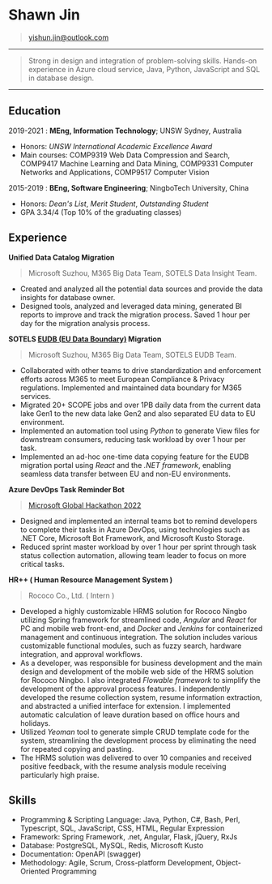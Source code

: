# Shawn Jin

> <yishun.jin@outlook.com>

---

> Strong in design and integration of problem-solving skills. 
> Hands-on experience in Azure cloud service, Java, Python, JavaScript and SQL in database design.

---

## Education

2019-2021
:   **MEng, Information Technology**; UNSW Sydney, Australia

- Honors: *UNSW International Academic Excellence Award*
- Main courses: COMP9319 Web Data Compression and Search, COMP9417 Machine Learning and Data Mining, COMP9331 Computer Networks and Applications, COMP9517 Computer Vision
  

2015-2019
:   **BEng, Software Engineering**; NingboTech University, China

- Honors: *Dean's List*, *Merit Student*, *Outstanding Student*
- GPA 3.34/4 (Top 10% of the graduating classes)

## Experience

**Unified Data Catalog Migration**

> Microsoft Suzhou, M365 Big Data Team, SOTELS Data Insight Team.

- Created and analyzed all the potential data sources and provide the data insights for database owner.
- Designed tools, analyzed and leveraged data mining, generated BI reports to improve and track the migration process. Saved 1 hour per day for the migration analysis process.

**SOTELS [EUDB (EU Data Boundary)](https://www.microsoft.com/en-us/trust-center/privacy/european-data-boundary-eudb) Migration**

> Microsoft Suzhou, M365 Big Data Team, SOTELS EUDB Team.

- Collaborated with other teams to drive standardization and enforcement efforts across M365 to meet European Compliance & Privacy regulations. Implemented and maintained data boundary for M365 services.
- Migrated 20+ SCOPE jobs and over 1PB daily data from the current data lake Gen1 to the new data lake Gen2 and also separated EU data to EU environment.
- Implemented an automation tool using *Python* to generate View files for downstream consumers, reducing task workload by over 1 hour per task.
- Implemented an ad-hoc one-time data copying feature for the EUDB migration portal using *React* and the *.NET framework*, enabling seamless data transfer between EU and non-EU environments.

**Azure DevOps Task Reminder Bot**

> [Microsoft Global Hackathon 2022](https://www.credly.com/badges/0a38f67f-44fb-4788-84ff-878430066bc8/linked_in_profile)

- Designed and implemented an internal teams bot to remind developers to complete their tasks in Azure DevOps, using technologies such as .NET Core, Microsoft Bot Framework, and Microsoft Kusto Storage.
- Reduced sprint master workload by over 1 hour per sprint through task status collection automation, allowing team leader to focus on more critical tasks.

**HR++ ( Human Resource Management System )**

> Rococo Co., Ltd. ( Intern )

- Developed a highly customizable HRMS solution for Rococo Ningbo utilizing Spring framework for streamlined code, *Angular* and *React* for PC and mobile web front-end, and *Docker* and *Jenkins* for containerized management and continuous integration. The solution includes various customizable functional modules, such as fuzzy search, hardware integration, and approval workflows.
- As a developer, was responsible for business development and the main design and development of the mobile web side of the HRMS solution for Rococo Ningbo. I also integrated *Flowable framework* to simplify the development of the approval process features. I independently developed the resume collection system, resume information extraction, and abstracted a unified interface for extension. I implemented automatic calculation of leave duration based on office hours and holidays.
- Utilized *Yeoman* tool to generate simple CRUD template code for the system, streamlining the development process by eliminating the need for repeated copying and pasting.
- The HRMS solution was delivered to over 10 companies and received positive feedback, with the resume analysis module receiving particularly high praise.

## Skills

- Programming & Scripting Language: Java, Python, C#, Bash, Perl, Typescript, SQL, JavaScript, CSS, HTML, Regular Expression
- Framework: Spring Framework, .net, Angular, Flask, jQuery, RxJs
- Database: PostgreSQL, MySQL, Redis, Microsoft Kusto
- Documentation: OpenAPI (swagger)
- Methodology: Agile, Scrum, Cross-platform Development, Object-Oriented Programming

